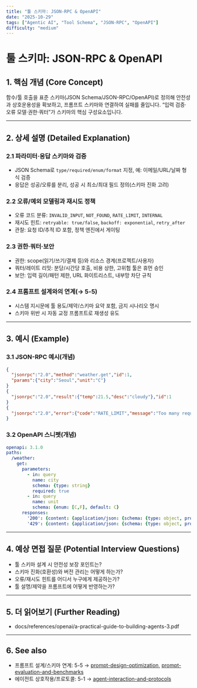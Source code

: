 ```yaml
---
title: "툴 스키마: JSON-RPC & OpenAPI"
date: "2025-10-29"
tags: ["Agentic AI", "Tool Schema", "JSON-RPC", "OpenAPI"]
difficulty: "medium"
---
```


# 툴 스키마: JSON-RPC & OpenAPI

## 1. 핵심 개념 (Core Concept)

함수/툴 호출을 표준 스키마(JSON Schema/JSON-RPC/OpenAPI)로 정의해 안전성과 상호운용성을 확보하고, 프롬프트 스키마와 연결하여 실패를 줄입니다. “입력 검증·오류 모델·권한·쿼터”가 스키마의 핵심 구성요소입니다.

---

## 2. 상세 설명 (Detailed Explanation)

### 2.1 파라미터·응답 스키마와 검증
- JSON Schema로 `type/required/enum/format` 지정, 예: 이메일/URL/날짜 형식 검증
- 응답은 성공/오류를 분리, 성공 시 최소/최대 필드 정의(스키마 진화 고려)

### 2.2 오류/예외 모델링과 재시도 정책
- 오류 코드 분류: `INVALID_INPUT`, `NOT_FOUND`, `RATE_LIMIT`, `INTERNAL`
- 재시도 힌트: `retryable: true/false`, `backoff: exponential`, `retry_after`
- 관찰: 요청 ID/추적 ID 포함, 정책 엔진에서 게이팅

### 2.3 권한·쿼터·보안
- 권한: scope(읽기/쓰기/결제 등)와 리소스 경계(프로젝트/사용자)
- 쿼터/레이트 리밋: 분당/시간당 호출, 비용 상한, 고위험 툴은 휴먼 승인
- 보안: 입력 길이/패턴 제한, URL 화이트리스트, 내부망 차단 규칙

### 2.4 프롬프트 설계와의 연계(→ 5-5)
- 시스템 지시문에 툴 용도/제약/스키마 요약 포함, 금지 시나리오 명시
- 스키마 위반 시 자동 교정 프롬프트로 재생성 유도

---

## 3. 예시 (Example)

### 3.1 JSON-RPC 예시(개념)
```json
{
  "jsonrpc":"2.0","method":"weather.get","id":1,
  "params":{"city":"Seoul","unit":"C"}
}
{
  "jsonrpc":"2.0","result":{"temp":21.5,"desc":"cloudy"},"id":1
}
{
  "jsonrpc":"2.0","error":{"code":"RATE_LIMIT","message":"Too many requests","retry_after":60},"id":1
}
```

### 3.2 OpenAPI 스니펫(개념)
```yaml
openapi: 3.1.0
paths:
  /weather:
    get:
      parameters:
        - in: query
          name: city
          schema: {type: string}
          required: true
        - in: query
          name: unit
          schema: {enum: [C,F], default: C}
      responses:
        '200': {content: {application/json: {schema: {type: object, properties: {temp: {type: number}, desc: {type: string}}}}}}
        '429': {content: {application/json: {schema: {type: object, properties: {retry_after: {type: integer}}}}}}
```

---

## 4. 예상 면접 질문 (Potential Interview Questions)

- 툴 스키마 설계 시 안전성 보장 포인트는?
- 스키마 진화(호환성)와 버전 관리는 어떻게 하는가?
- 오류/재시도 힌트를 어디서 누구에게 제공하는가?
- 툴 설명/제약을 프롬프트에 어떻게 반영하는가?

---

## 5. 더 읽어보기 (Further Reading)

- docs/references/openai/a-practical-guide-to-building-agents-3.pdf

---

## 6. See also

- 프롬프트 설계/스키마 연계: 5-5 → [prompt-design-optimization](../5-5-프롬프트-엔지니어링-and-평가/prompt-design-optimization.md), [prompt-evaluation-and-benchmarks](../5-5-프롬프트-엔지니어링-and-평가/prompt-evaluation-and-benchmarks.md)
- 에이전트 상호작용/프로토콜: 5-1 → [agent-interaction-and-protocols](../5-1-시스템-설계/agent-interaction-and-protocols.md)
